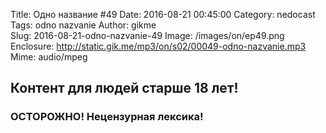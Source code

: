 Title: Одно название #49
Date: 2016-08-21 00:45:00
Category: nedocast  
Tags: odno nazvanie
Author: gikme  
Slug: 2016-08-21-odno-nazvanie-49
Image: /images/on/ep49.png
Enclosure: http://static.gik.me/mp3/on/s02/00049-odno-nazvanie.mp3  
Mime: audio/mpeg

## Контент для людей старше 18 лет!

### ОСТОРОЖНО! Нецензурная лексика!
